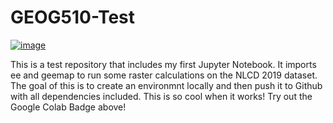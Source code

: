 # GEOG510-Test
[![image](https://colab.research.google.com/assets/colab-badge.svg)](https://colab.research.google.com/drive/1BW2AhIrDP7yWvvFf_76JYBY789Sw4tfe)
<!--(https://colab.research.google.com/github/ZachDorm/GEOG510-Test/blob/main/newGEEnotebook.ipynb)-->

This is a test repository that includes my first Jupyter Notebook. It imports ee and geemap to run some raster calculations on the NLCD 2019 dataset.
The goal of this is to create an environmnt locally and then push it to Github with all dependencies included. This is so cool when it works!
Try out the Google Colab Badge above!